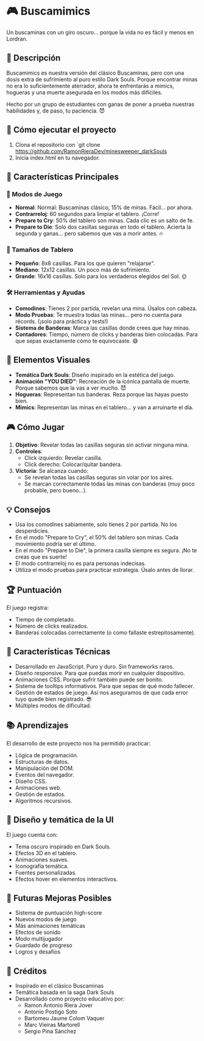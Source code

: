 # 🎮 Buscamimics

Un buscaminas con un giro oscuro... porque la vida no es fácil y menos en Lordran.

## 📝 Descripción

Buscamimics es nuestra versión del clásico Buscaminas, pero con una dosis extra de sufrimiento al puro estilo Dark Souls. Porque encontrar minas no era lo suficientemente aterrador, ahora te enfrentarás a mimics, hogueras y una muerte asegurada en los modos más difíciles.

Hecho por un grupo de estudiantes con ganas de poner a prueba nuestras habilidades y, de paso, tu paciencia. 😈

## 🚦 Cómo ejecutar el proyecto
1. Clona el repositorio con `git clone https://github.com/RamonRieraDev/minesweeper_darkSouls
2. Inicia index.html en tu navegador.

## 🎯 Características Principales

### 🎲 Modos de Juego

- **Normal**: Normal: Buscaminas clásico, 15% de minas. Fácil... por ahora.
- **Contrarreloj**: 60 segundos para limpiar el tablero. ¡Corre!
- **Prepare to Cry**: 50% del tablero son minas. Cada clic es un salto de fe.
- **Prepare to Die**: Solo dos casillas seguras en todo el tablero. Acierta la segunda y ganas... pero sabemos que vas a morir antes. 🔥

### 📏 Tamaños de Tablero

- **Pequeño**: 8x8 casillas. Para los que quieren "relajarse".
- **Mediano**: 12x12 casillas. Un poco más de sufrimiento.
- **Grande**: 16x16 casillas. Solo para los verdaderos elegidos del Sol. 🌞

### 🛠️ Herramientas y Ayudas

- **Comodines**: Tienes 2 por partida, revelan una mina. Úsalos con cabeza.
- **Modo Pruebas**: Te muestra todas las minas... pero no cuenta para récords. (¡solo para práctica y tests!)
- **Sistema de Banderas**: Marca las casillas donde crees que hay minas.
- **Contadores**: Tiempo, número de clicks y banderas bien colocadas. Para que sepas exactamente cómo te equivocaste. 😅

## 🎨 Elementos Visuales

- **Temática Dark Souls**: Diseño inspirado en la estética del juego.
- **Animación "YOU DIED"**: Recreación de la icónica pantalla de muerte. Porque sabemos que la vas a ver mucho. 😈
- **Hogueras**: Representan tus banderas. Reza porque las hayas puesto bien.
- **Mimics**: Representan las minas en el tablero... y van a arruinarte el día.

## 🎮 Cómo Jugar

1. **Objetivo**: Revelar todas las casillas seguras sin activar ninguna mina.
2. **Controles**:
   - Click izquierdo: Revelar casilla.
   - Click derecho: Colocar/quitar bandera.
3. **Victoria**: Se alcanza cuando:
   - Se revelan todas las casillas seguras sin volar por los aires.
   - Se marcan correctamente todas las minas con banderas (muy poco probable, pero bueno...).

## 💡 Consejos

- Usa los comodines sabiamente, solo tienes 2 por partida. No los desperdicies.
- En el modo "Prepare to Cry", el 50% del tablero son minas. Cada movimiento podría ser el último.
- En el modo "Prepare to Die", la primera casilla siempre es segura. ¡No te creas que es suerte!
- El modo contrarreloj no es para personas indecisas.
- Utiliza el modo pruebas para practicar estrategia. Úsalo antes de llorar.

## 🏆 Puntuación

El juego registra:
- Tiempo de completado.
- Número de clicks realizados.
- Banderas colocadas correctamente (o como fallaste estrepitosamente).

## 🔧 Características Técnicas

- Desarrollado en JavaScript. Puro y duro. Sin frameworks raros.
- Diseño responsive. Para que puedas morir en cualquier dispositivo.
- Animaciones CSS. Porque sufrir también puede ser bonito.
- Sistema de tooltips informativos. Para que sepas de qué modo fallecer.
- Gestión de estados de juego. Así nos aseguramos de que cada error tuyo quede bien registrado. 😎
- Múltiples modos de dificultad. 


## 📚 Aprendizajes

El desarrollo de este proyecto nos ha permitido practicar:
- Lógica de programación.
- Estructuras de datos.
- Manipulación del DOM.
- Eventos del navegador.
- Diseño CSS.
- Animaciones web.
- Gestión de estados.
- Algoritmos recursivos.

## 🎨 Diseño y temática de la UI

El juego cuenta con:
- Tema oscuro inspirado en Dark Souls.
- Efectos 3D en el tablero.
- Animaciones suaves.
- Iconografía temática.
- Fuentes personalizadas.
- Efectos hover en elementos interactivos.

## 🔄 Futuras Mejoras Posibles

- Sistema de puntuación high-score
- Nuevos modos de juego
- Más animaciones temáticas
- Efectos de sonido
- Modo multijugador
- Guardado de progreso
- Logros y desafíos

## 👥 Créditos

- Inspirado en el clásico Buscaminas
- Temática basada en la saga Dark Souls
- Desarrollado como proyecto educativo por:
    - Ramon Antonio Riera Jover
    - Antonio Postigo Soto
    - Bartomeu Jaume Colom Vaquer
    - Marc Vieiras Martorell
    - Sergio Pina Sánchez
